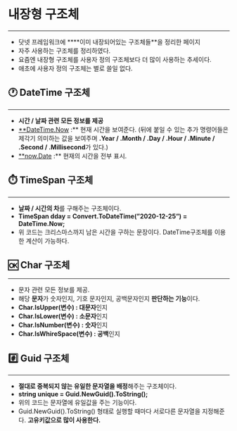 # 내장형 구조체

---

- 닷넷 프레임워크에 ****이미 내장되어있는 구조체들**을 정리한 페이지
- 자주 사용하는 구조체를 정리하였다.
- 요즘엔 내장형 구조체를 사용자 정의 구조체보다 더 많이 사용하는 추세이다.
- 애초에 사용자 정의 구조체는 별로 쓸일 없다.

## 🕐 DateTime 구조체

---

- **시간 / 날짜 관련 모든 정보를 제공**
- [**DateTime.Now](http://DateTime.Now) :** 현재 시간을 보여준다. (뒤에 붙일 수 있는 추가 명령어들은 제각기 의미하는 값을 보여주며 **.Year / .Month / .Day / .Hour / .Minute / .Second / .Millisecond**가 있다.)
- [**now.Date](http://now.Date) :** 현재의 시간을 전부 표시.

## ⏱️ TimeSpan 구조체

---

- **날짜 / 시간의 차**를 구해주는 구조체이다.
- **TimeSpan dday = Convert.ToDateTime(”2020-12-25”) = DateTime.Now;**
- 위 코드는 크리스마스까지 남은 시간을 구하는 문장이다. DateTime구조체를 이용한 계산이 가능하다.

## 🆗 Char 구조체

---

- 문자 관련 모든 정보를 제공.
- 해당 **문자**가 숫자인지, 기호 문자인지, 공백문자인지 **판단하는 기능**이다.
- **Char.IsUpper(변수) : 대문자**인지
- **Char.IsLower(변수) : 소문자**인지
- **Char.IsNumber(변수) : 숫자**인지
- **Char.IsWhireSpace(변수) : 공백**인지

## #️⃣ Guid 구조체

---

- **절대로 중복되지 않는 유일한 문자열을 배정**해주는 구조체이다.
- **string unique = Guid.NewGuid().ToString();**
- 위의 코드는 문자열에 유일값을 주는 기능이다.
- Guid.NewGuid().ToString() 형태로 실행할 때마다 서로다른 문자열을 지정해준다. **고유키값으로 많이 사용한다.**